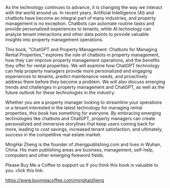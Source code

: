 
As the technology continues to advance, it is changing the way we interact with the world around us. In recent years, Artificial Intelligence (AI) and chatbots have become an integral part of many industries, and property management is no exception. Chatbots can automate routine tasks and provide personalized experiences to tenants, while AI technology can analyze tenant interactions and other data points to provide valuable insights into property management operations.

This book, "ChatGPT and Property Management: Chatbots for Managing Rental Properties," explores the role of chatbots in property management, how they can improve property management operations, and the benefits they offer for rental properties. We will examine how ChatGPT technology can help property managers provide more personalized and engaging experiences to tenants, predict maintenance needs, and proactively address them before they become a problem. We will also discuss emerging trends and challenges in property management and ChatGPT, as well as the future outlook for these technologies in the industry.

Whether you are a property manager looking to streamline your operations or a tenant interested in the latest technology for managing rental properties, this book has something for everyone. By embracing emerging technologies like chatbots and ChatGPT, property managers can create personalized and immersive storylines that keep users coming back for more, leading to cost savings, increased tenant satisfaction, and ultimately, success in the competitive real estate market.

MingHai Zheng is the founder of zhengpublishing.com and lives in Wuhan, China. His main publishing areas are business, management, self-help, computers and other emerging foreword fields.

Please Buy Me a Coffee to support us if you think this book is valuable to you. click this link:

https://www.buymeacoffee.com/minghaizheng
